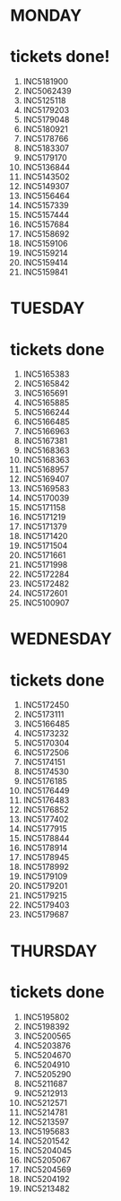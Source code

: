
# MONDAY 

# tickets done!
1. INC5181900
2. INC5062439
3. INC5125118
4. INC5179203
5. INC5179048
6. INC5180921
7. INC5178766
8. INC5183307
9. INC5179170
10. INC5136844
11. INC5143502
12. INC5149307
13. INC5156464
14. INC5157339
15. INC5157444
16. INC5157684
17. INC5158692
18. INC5159106
19. INC5159214
20. INC5159414
21. INC5159841

# TUESDAY

# tickets done
1. INC5165383
2. INC5165842
3. INC5165691
4. INC5165885
5. INC5166244
6. INC5166485
7. INC5166963
8. INC5167381
9. INC5168363
10. INC5168363
11. INC5168957
12. INC5169407
13. INC5169583
14. INC5170039
15. INC5171158
16. INC5171219
17. INC5171379
18. INC5171420
19. INC5171504
20. INC5171661
21. INC5171998
22. INC5172284
23. INC5172482
24. INC5172601
25. INC5100907

# WEDNESDAY

# tickets done
1. INC5172450
2. INC5173111
3. INC5166485
4. INC5173232
5. INC5170304
6. INC5172506
7. INC5174151
8. INC5174530
9. INC5176185
10. INC5176449
11. INC5176483
12. INC5176852
13. INC5177402
14. INC5177915
15. INC5178844
16. INC5178914
17. INC5178945
18. INC5178992
19. INC5179109
20. INC5179201
21. INC5179215
22. INC5179403
23. INC5179687


# THURSDAY

# tickets done
1. INC5195802
2. INC5198392
3. INC5200565
4. INC5203876
5. INC5204670
6. INC5204910
7. INC5205290
8. INC5211687
9. INC5212913
10. INC5212571
11. INC5214781
12. INC5213597
13. INC5195683
14. INC5201542
15. INC5204045
16. INC5205067
17. INC5204569
18. INC5204192
19. INC5213482
